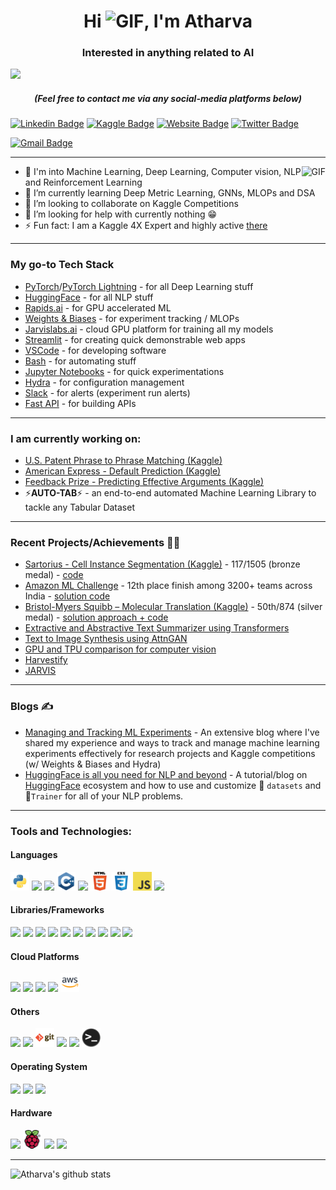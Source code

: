 
<h1 align="center">Hi <img height=30 width=30 alt="GIF" src="https://raw.githubusercontent.com/MartinHeinz/MartinHeinz/master/wave.gif" />, I'm Atharva</h1>
<h3 align="center">Interested in anything related to AI</h3>


![](https://komarev.com/ghpvc/?username=Gladiator07)

<h5 align="center"><i>(Feel free to contact me via any social-media platforms below)</i></h5>


[![Linkedin Badge](https://img.shields.io/badge/-Atharva_Ingle-blue?style=flat&logo=Linkedin&logoColor=white&link=https://www.linkedin.com/in/atharva-ingle-564430187/)](https://www.linkedin.com/in/atharva-ingle-564430187/)
[![Kaggle Badge](https://img.shields.io/badge/-Kaggle-1ca0f1?style=flat&labelColor=1ca0f1&logo=Kaggle&logoColor=white&link=https://www.kaggle.com/atharvaingle)](https://www.kaggle.com/atharvaingle)
[![Website Badge](https://img.shields.io/badge/-atharva_ai-47CCCC?style=flat&logo=Google-Chrome&logoColor=white&link=https:https://atharvaai7.wordpress.com/)](https://atharvaai7.wordpress.com/)
[![Twitter Badge](https://img.shields.io/badge/-@AtharvaIngle7-1ca0f1?style=flat&labelColor=1ca0f1&logo=twitter&logoColor=white&link=https://twitter.com/AtharvaIngle7)](https://twitter.com/AtharvaIngle7)
<!-- [![Medium Badge](https://img.shields.io/badge/-Atharva_Ingle-black?style=flat&logo=Medium&logoColor=white&labelColor=black&link=https://atharvaaingle.medium.com/)](https://atharvaaingle.medium.com/) -->
[![Gmail Badge](https://img.shields.io/badge/-atharvaaingle-c14438?style=flat&logo=Gmail&logoColor=white&link=mailto:atharvaaingle@gmail.com)](mailto:atharvaaingle@gmail.com)


<!-- [<img src="https://github.com/sciencepal/sciencepal/blob/master/assets/discord-round.svg" width="3.5%"/>](https://discord.gg/MnUUbHe)
[<img src="https://img.icons8.com/color/48/000000/twitter.png" width="3.5%"/>](https://twitter.com/sciencepal)
[<img src="https://img.icons8.com/color/48/000000/linkedin.png" width="3.5%"/>](https://www.linkedin.com/in/adityapal1/)
[<img src="https://img.icons8.com/fluent/48/000000/facebook-new.png" width="3.5%"/>](https://www.facebook.com/sciencepal/)
[<img src="https://img.icons8.com/fluent/48/000000/instagram-new.png" width="3.5%"/>](https://www.instagram.com/aditya_sciencepal/)
<a href="mailto:aditya.pal.science@gmail.com"> <img src="https://img.icons8.com/fluent/48/000000/gmail.png" width="3.5%"/> </a> -->

---

<img align="right" alt="GIF" src="https://media.giphy.com/media/USV0ym3bVWQJJmNu3N/giphy.gif" />

- 🔭 I'm into Machine Learning, Deep Learning, Computer vision, NLP and Reinforcement Learning
- 🌱 I’m currently learning Deep Metric Learning, GNNs, MLOPs and DSA
- 👯 I’m looking to collaborate on Kaggle Competitions
- 🤔 I’m looking for help with currently nothing 😁
- ⚡ Fun fact: I am a Kaggle 4X Expert and highly active [there](https://www.kaggle.com/atharvaingle)

---

### My go-to Tech Stack
- [PyTorch](https://pytorch.org/)/[PyTorch Lightning](https://www.pytorchlightning.ai/) -  for all Deep Learning stuff
- [HuggingFace](https://huggingface.co/) -  for all NLP stuff
- [Rapids.ai](https://rapids.ai/) -  for GPU accelerated ML
- [Weights & Biases](https://wandb.ai/site) -  for experiment tracking / MLOPs
- [Jarvislabs.ai](https://jarvislabs.ai/) -  cloud GPU platform for training all my models
- [Streamlit](https://streamlit.io/) -  for creating quick demonstrable web apps
- [VSCode](https://code.visualstudio.com/) -  for developing software
- [Bash](https://www.gnu.org/software/bash/) -  for automating stuff
- [Jupyter Notebooks](https://jupyter.org/) -  for quick experimentations
- [Hydra](https://hydra.cc/) -  for configuration management
- [Slack](https://slack.com/intl/en-in/) -  for alerts (experiment run alerts)
- [Fast API](https://fastapi.tiangolo.com/) -  for building APIs

---

### I am currently working on:
- [U.S. Patent Phrase to Phrase Matching (Kaggle)](https://www.kaggle.com/competitions/us-patent-phrase-to-phrase-matching)
- [American Express - Default Prediction (Kaggle)](https://www.kaggle.com/competitions/amex-default-prediction)
- [Feedback Prize - Predicting Effective Arguments (Kaggle)](https://www.kaggle.com/competitions/feedback-prize-eff)
- ⚡**AUTO-TAB**⚡ - an end-to-end automated Machine Learning Library to tackle any Tabular Dataset

---

### Recent Projects/Achievements 🎉🎉
- [Sartorius - Cell Instance Segmentation (Kaggle)](https://www.kaggle.com/c/sartorius-cell-instance-segmentation) - 117/1505 (bronze medal) - [code](https://github.com/Gladiator07/Sartorius-Neuronal-Cell-Segmentation-Kaggle)
- [Amazon ML Challenge](https://www.hackerearth.com/challenges/competitive/amazon-ml-challenge/instructions/) - 12th place finish among 3200+ teams across India - [solution code](https://github.com/atif-hassan/Competition-code/tree/master/Hackerearth/Amazon%20ML%20Challenge)
- [Bristol-Myers Squibb – Molecular Translation (Kaggle)](https://www.kaggle.com/c/bms-molecular-translation) - 50th/874 (silver medal) - [solution approach + code](https://github.com/Gladiator07/Bristol-Myers-Squibb-Translation-Kaggle)
- [Extractive and Abstractive Text Summarizer using Transformers](https://github.com/Gladiator07/Text-Summarizer)
- [Text to Image Synthesis using AttnGAN](https://github.com/Gladiator07/Text-to-image-synthesis-with-AttnGAN)
- [GPU and TPU comparison for computer vision](https://github.com/Gladiator07/GPU-vs-TPU)
- [Harvestify](https://github.com/Gladiator07/Harvestify)
- [JARVIS](https://github.com/Gladiator07/JARVIS)

---

### Blogs ✍️
- [Managing and Tracking ML Experiments](https://jarvislabs.ai/blogs/ml-tracking/) - An extensive blog where I've shared my experience and ways to track and manage machine learning experiments effectively for research projects and Kaggle competitions (w/ Weights & Biases and Hydra)
- [HuggingFace is all you need for NLP and beyond](https://jarvislabs.ai/blogs/hf-getting-started/) - A tutorial/blog on [HuggingFace](https://huggingface.co/) ecosystem and how to use and customize 🤗 `datasets` and 🤗`Trainer` for all of your NLP problems.

---

### Tools and Technologies:

#### Languages
<code><img height="30" src="https://raw.githubusercontent.com/github/explore/80688e429a7d4ef2fca1e82350fe8e3517d3494d/topics/python/python.png"></code>
<code><img height="30" src="https://ih1.redbubble.net/image.696005995.4114/st,small,507x507-pad,600x600,f8f8f8.jpg"></code>
<code><img height="30" src="https://cdn.iconscout.com/icon/free/png-512/c-programming-569564.png"></code>
<code><img height="30" src="https://raw.githubusercontent.com/github/explore/80688e429a7d4ef2fca1e82350fe8e3517d3494d/topics/cpp/cpp.png"></code>
<code><img height="30" src="https://upload.wikimedia.org/wikipedia/commons/thumb/1/1b/R_logo.svg/724px-R_logo.svg.png"></code>
<code><img height="30" src="https://raw.githubusercontent.com/github/explore/80688e429a7d4ef2fca1e82350fe8e3517d3494d/topics/html/html.png"></code>
<code><img height="30" src="https://raw.githubusercontent.com/github/explore/80688e429a7d4ef2fca1e82350fe8e3517d3494d/topics/css/css.png"></code>
<code><img height="30" src="https://raw.githubusercontent.com/github/explore/80688e429a7d4ef2fca1e82350fe8e3517d3494d/topics/javascript/javascript.png"></code>
<code><img height="30" src="https://upload.wikimedia.org/wikipedia/commons/thumb/2/21/Matlab_Logo.png/534px-Matlab_Logo.png"></code>

#### Libraries/Frameworks
<code><img height="30" src="https://upload.wikimedia.org/wikipedia/commons/thumb/0/05/Scikit_learn_logo_small.svg/1280px-Scikit_learn_logo_small.svg.png"></code>
<code><img height="30" src="https://upload.wikimedia.org/wikipedia/commons/thumb/1/10/PyTorch_logo_icon.svg/512px-PyTorch_logo_icon.svg.png"></code>
<code><img height="30" src="https://huggingface.co/favicon.ico"></code>
<code><img height="30" src="https://avatars.githubusercontent.com/u/58386951?s=200&v=4"></code>
<code><img height="30" src="https://developer.nvidia.com/sites/default/files/pictures/2018/rapids/rapids-logo.png"></code>
<code><img height="30" src="https://upload.wikimedia.org/wikipedia/commons/thumb/2/2d/Tensorflow_logo.svg/1200px-Tensorflow_logo.svg.png"></code>
<code><img height="30" src="https://ih1.redbubble.net/image.405700150.0170/st,small,507x507-pad,600x600,f8f8f8.u5.jpg"></code>
<code><img height="30" src="https://image.pngaaa.com/798/5084798-middle.png"></code>
<code><img height="30" src="https://icon2.cleanpng.com/20180802/iwp/kisspng-flask-by-example-python-web-framework-bottle-lico-softwares-websites-press-services-product-5b634c8e416770.5741331515332343182679.jpg"></code>
<code><img height="30" src="https://icon-library.com/images/django-icon/django-icon-0.jpg"></code>

#### Cloud Platforms
<code><img height="30" src="https://jarvislabs.ai/img/jl.ico"></code>
<code><img height="30" src="https://avatars2.githubusercontent.com/u/2810941?v=3&s=96"></code>
<code><img height="30" src="https://colab.research.google.com/img/colab_favicon_256px.png"></code>
<code><img height="30" src="https://www.finsmes.com/wp-content/uploads/2018/10/paperspace.png"></code>
<code><img height="30" src="https://raw.githubusercontent.com/github/explore/80688e429a7d4ef2fca1e82350fe8e3517d3494d/topics/aws/aws.png"></code>

#### Others
<code><img height="30" src="https://upload.wikimedia.org/wikipedia/commons/thumb/9/9a/Visual_Studio_Code_1.35_icon.svg/1024px-Visual_Studio_Code_1.35_icon.svg.png"></code>
<code><img height="30" src="https://www.psych.mcgill.ca/labs/mogillab/anaconda2/pkgs/anaconda-navigator-1.4.3-py27_0/lib/python2.7/site-packages/anaconda_navigator/static/images/anaconda-icon-1024x1024.png"></code>
<code><img height="30" src="https://raw.githubusercontent.com/github/explore/80688e429a7d4ef2fca1e82350fe8e3517d3494d/topics/git/git.png"></code>
<code><img height="30" src="https://www.docker.com/sites/default/files/d8/2019-07/vertical-logo-monochromatic.png"></code>
<code><img height="30" src="https://cdn.iconscout.com/icon/free/png-512/notion-1693557-1442598.png"></code>
<code><img height="30" src="https://raw.githubusercontent.com/github/explore/80688e429a7d4ef2fca1e82350fe8e3517d3494d/topics/terminal/terminal.png"></code>

#### Operating System
<code><img height="30" src="https://raw.githubusercontent.com/EgoistDeveloper/operating-system-logos/master/src/48x48/MAC.png"></code>
<code><img height="30" src="https://upload.wikimedia.org/wikipedia/commons/thumb/5/5f/Windows_logo_-_2012.svg/768px-Windows_logo_-_2012.svg.png"></code>
<code><img height="30" src="https://seeklogo.com/images/U/ubuntu-logo-8B7C9ED4AD-seeklogo.com.png"></code>

#### Hardware
<code><img height="30" src="https://upload.wikimedia.org/wikipedia/commons/thumb/8/87/Arduino_Logo.svg/2560px-Arduino_Logo.svg.png"></code>
<code><img height="30" src="https://raw.githubusercontent.com/iiiypuk/rpi-icon/master/raspberry-pi-logo_resized_256.png"></code>
<code><img height="30" src="https://avatars.githubusercontent.com/u/47798062?s=200&v=4"></code>
<code><img height="30" src="https://www.saashub.com/images/app/service_logos/45/52b54fa6b6bc/large.png?1555655428"></code>

---
<!-- [![Atharva's GitHub activity graph](https://activity-graph.herokuapp.com/graph?username=Gladiator07&theme=react-dark&hide_border=true)](https://github.com/Gladiator07/) -->

![Atharva's github stats](https://github-readme-stats.vercel.app/api?username=Gladiator07&theme=tokyonight&show_icons=true) 
<!-- [![GitHub Streak](https://github-readme-streak-stats.herokuapp.com?user=Gladiator07&theme=tokyonight)](https://git.io/streak-stats) -->
